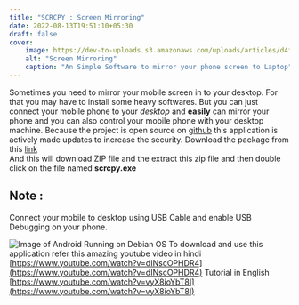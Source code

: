 ```yaml
---
title: "SCRCPY : Screen Mirroring"
date: 2022-08-13T19:51:10+05:30
draft: false
cover: 
    image: https://dev-to-uploads.s3.amazonaws.com/uploads/articles/d4f9sbri2y8bokvb3ftt.gif
    alt: "Screen Mirroring"
    caption: "An Simple Software to mirror your phone screen to Laptop"
---
```


Sometimes you need to mirror your mobile screen in to your desktop. For that you may have to install some heavy softwares.
But you can just connect your mobile phone to your _desktop_ and **easily** can mirror your phone and you can also control your mobile phone with your desktop machine.
Because the project is open source on [github](https://github.com/Genymobile/scrcpy) this application is actively made updates to increase the security.
Download the package from this [link](https://github.com/Genymobile/scrcpy/releases/download/v1.24/scrcpy-win64-v1.24.zip)  
And this will download ZIP file and the extract this zip file and then double click on the file named **scrcpy.exe** 
## Note :
Connect your mobile to desktop using USB Cable and enable USB Debugging on your phone.

![Image of Android Running on Debian OS](https://dev-to-uploads.s3.amazonaws.com/uploads/articles/erqg8c05e2c3g86q482b.jpg)
To download and use this application refer this amazing youtube video in hindi [https://www.youtube.com/watch?v=dINscOPHDR4](https://www.youtube.com/watch?v=dINscOPHDR4)
Tutorial in English [https://www.youtube.com/watch?v=vyX8ioYbT8I](https://www.youtube.com/watch?v=vyX8ioYbT8I)

